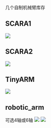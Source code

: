 几个自制机械臂库存

##  SCARA1
![](https://s3.bmp.ovh/imgs/2021/10/d2c47fc9cbd2178c.jpg)
## SCARA2
![](https://s3.bmp.ovh/imgs/2021/10/3a15118fa200b5aa.png)
## TinyARM
![](https://s3.bmp.ovh/imgs/2021/10/7db6cb2ff2857064.jpg)
## robotic_arm
可选4轴或6轴
![](https://s3.bmp.ovh/imgs/2021/10/2886ffcab0a3d132.png)
![](https://s3.bmp.ovh/imgs/2021/10/fc60d3b9b152e277.png)
